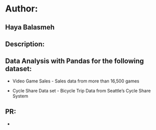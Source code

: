 
# Author:
## Haya Balasmeh

## Description:

## Data Analysis with Pandas for the following dataset:

- Video Game Sales - Sales data from more than 16,500 games

- Cycle Share Data set - Bicycle Trip Data from Seattle’s Cycle Share System


## PR:
- 

